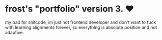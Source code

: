# frost's "portfolio" version 3. ❤︎

my bad for shitcode,
im just not frontend developer and don't want to fuck with learning alignments forever,
so everything is absolute position and not adaptive.
